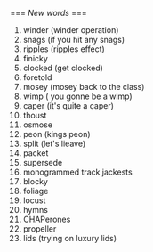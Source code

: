 === *New words* ===

1. winder (winder operation)
2. snags (if you hit any snags)
3. ripples (ripples effect)
4. finicky
5. clocked (get clocked)
6. foretold
7. mosey (mosey back to the class)
8. wimp ( you gonne be a wimp)
9. caper (it's quite a caper)
10. thoust
11. osmose
12. peon (kings peon)
13. split (let's lieave)
14. packet
15. supersede
16. monogrammed track jackests
17. blocky
18. foliage
19. locust
20. hymns
21. CHAPerones
22. propeller
23. lids (trying on luxury lids)

